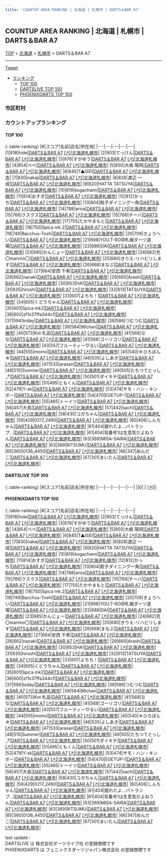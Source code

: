 ```yaml
---
title: 'COUNTUP AREA RANKING | 北海道 | 札幌市 | DARTS＆BAR A7'
---
```

## COUNTUP AREA RANKING | 北海道 | 札幌市 | DARTS＆BAR A7

[TOP](/darts/rank/) > [北海道](/darts/rank/北海道/) > [札幌市](/darts/rank/北海道/札幌市/) > DARTS＆BAR A7

___

<a href="https://twitter.com/share?ref_src=twsrc%5Etfw" data-text="COUNTUP AREA RANKING | 北海道札幌市DARTS＆BAR A7" class="twitter-share-button" data-hashtags="DARTSLIVE,PHOENIXDARTS,darts,ダーツ" data-show-count="false">Tweet</a>

* [ランキング](#カウントアップランキング)
    * [TOP 100](#top-100)
    * [DARTSLIVE TOP 100](#dartslive-top-100)
    * [PHOENIXDARTS TOP 100](#phoenixdarts-top-100)

### 市区町村

<ul>

</ul>

### カウントアップランキング

#### TOP 100



{:.table-ranking}
|#|スコア|名前|店名|所在地|
|---|---|---|---|---|
|1|918|<span class="rank-name-pd">hide</span>|<a href="/darts/rank/shops/85536.html">DARTS＆BAR A7</a> <a href="https://vs.phoenixdarts.com/jp/shop/shopDetailInfo/s_85536?s_seq=85536">[↗]</a>|<a href="/darts/rank/北海道/札幌市">北海道札幌市</a>|
|2|903|<span class="rank-name-pd">てっけん</span>|<a href="/darts/rank/shops/85536.html">DARTS＆BAR A7</a> <a href="https://vs.phoenixdarts.com/jp/shop/shopDetailInfo/s_85536?s_seq=85536">[↗]</a>|<a href="/darts/rank/北海道/札幌市">北海道札幌市</a>|
|3|876|<span class="rank-name-pd">すがゆう</span>|<a href="/darts/rank/shops/85536.html">DARTS＆BAR A7</a> <a href="https://vs.phoenixdarts.com/jp/shop/shopDetailInfo/s_85536?s_seq=85536">[↗]</a>|<a href="/darts/rank/北海道/札幌市">北海道札幌市</a>|
|4|854|<span class="rank-name-pd">べべ</span>|<a href="/darts/rank/shops/85536.html">DARTS＆BAR A7</a> <a href="https://vs.phoenixdarts.com/jp/shop/shopDetailInfo/s_85536?s_seq=85536">[↗]</a>|<a href="/darts/rank/北海道/札幌市">北海道札幌市</a>|
|5|850|<span class="rank-name-pd">大嶋 陽飛</span>|<a href="/darts/rank/shops/85536.html">DARTS＆BAR A7</a> <a href="https://vs.phoenixdarts.com/jp/shop/shopDetailInfo/s_85536?s_seq=85536">[↗]</a>|<a href="/darts/rank/北海道/札幌市">北海道札幌市</a>|
|6|845|<span class="rank-name-pd">T▲ISEI</span>|<a href="/darts/rank/shops/85536.html">DARTS＆BAR A7</a> <a href="https://vs.phoenixdarts.com/jp/shop/shopDetailInfo/s_85536?s_seq=85536">[↗]</a>|<a href="/darts/rank/北海道/札幌市">北海道札幌市</a>|
|7|830|<span class="rank-name-pd">nakaji</span>|<a href="/darts/rank/shops/85536.html">DARTS＆BAR A7</a> <a href="https://vs.phoenixdarts.com/jp/shop/shopDetailInfo/s_85536?s_seq=85536">[↗]</a>|<a href="/darts/rank/北海道/札幌市">北海道札幌市</a>|
|8|828|<span class="rank-name-pd">渡辺 一成</span>|<a href="/darts/rank/shops/85536.html">DARTS＆BAR A7</a> <a href="https://vs.phoenixdarts.com/jp/shop/shopDetailInfo/s_85536?s_seq=85536">[↗]</a>|<a href="/darts/rank/北海道/札幌市">北海道札幌市</a>|
|9|820|<span class="rank-name-pd">HATTA TATSUYA</span>|<a href="/darts/rank/shops/85536.html">DARTS＆BAR A7</a> <a href="https://vs.phoenixdarts.com/jp/shop/shopDetailInfo/s_85536?s_seq=85536">[↗]</a>|<a href="/darts/rank/北海道/札幌市">北海道札幌市</a>|
|10|819|<span class="rank-name-pd">kogachann</span>|<a href="/darts/rank/shops/85536.html">DARTS＆BAR A7</a> <a href="https://vs.phoenixdarts.com/jp/shop/shopDetailInfo/s_85536?s_seq=85536">[↗]</a>|<a href="/darts/rank/北海道/札幌市">北海道札幌市</a>|
|11|814|<span class="rank-name-pd">おすぎ</span>|<a href="/darts/rank/shops/85536.html">DARTS＆BAR A7</a> <a href="https://vs.phoenixdarts.com/jp/shop/shopDetailInfo/s_85536?s_seq=85536">[↗]</a>|<a href="/darts/rank/北海道/札幌市">北海道札幌市</a>|
|12|812|<span class="rank-name-pd">かっち</span>|<a href="/darts/rank/shops/85536.html">DARTS＆BAR A7</a> <a href="https://vs.phoenixdarts.com/jp/shop/shopDetailInfo/s_85536?s_seq=85536">[↗]</a>|<a href="/darts/rank/北海道/札幌市">北海道札幌市</a>|
|13|804|<span class="rank-name-pd">餃子ダイニング一角</span>|<a href="/darts/rank/shops/85536.html">DARTS＆BAR A7</a> <a href="https://vs.phoenixdarts.com/jp/shop/shopDetailInfo/s_85536?s_seq=85536">[↗]</a>|<a href="/darts/rank/北海道/札幌市">北海道札幌市</a>|
|14|788|<span class="rank-name-pd">arisa</span>|<a href="/darts/rank/shops/85536.html">DARTS＆BAR A7</a> <a href="https://vs.phoenixdarts.com/jp/shop/shopDetailInfo/s_85536?s_seq=85536">[↗]</a>|<a href="/darts/rank/北海道/札幌市">北海道札幌市</a>|
|15|766|<span class="rank-name-pd">クスクス</span>|<a href="/darts/rank/shops/85536.html">DARTS＆BAR A7</a> <a href="https://vs.phoenixdarts.com/jp/shop/shopDetailInfo/s_85536?s_seq=85536">[↗]</a>|<a href="/darts/rank/北海道/札幌市">北海道札幌市</a>|
|15|766|<span class="rank-name-pd">チーバ</span>|<a href="/darts/rank/shops/85536.html">DARTS＆BAR A7</a> <a href="https://vs.phoenixdarts.com/jp/shop/shopDetailInfo/s_85536?s_seq=85536">[↗]</a>|<a href="/darts/rank/北海道/札幌市">北海道札幌市</a>|
|17|755|<span class="rank-name-pd">たかやまもと</span>|<a href="/darts/rank/shops/85536.html">DARTS＆BAR A7</a> <a href="https://vs.phoenixdarts.com/jp/shop/shopDetailInfo/s_85536?s_seq=85536">[↗]</a>|<a href="/darts/rank/北海道/札幌市">北海道札幌市</a>|
|18|750|<span class="rank-name-pd">Spica mk.2</span>|<a href="/darts/rank/shops/85536.html">DARTS＆BAR A7</a> <a href="https://vs.phoenixdarts.com/jp/shop/shopDetailInfo/s_85536?s_seq=85536">[↗]</a>|<a href="/darts/rank/北海道/札幌市">北海道札幌市</a>|
|19|749|<span class="rank-name-pd">Bacchus-Toshi</span>|<a href="/darts/rank/shops/85536.html">DARTS＆BAR A7</a> <a href="https://vs.phoenixdarts.com/jp/shop/shopDetailInfo/s_85536?s_seq=85536">[↗]</a>|<a href="/darts/rank/北海道/札幌市">北海道札幌市</a>|
|20|709|<span class="rank-name-pd">きょうへい</span>|<a href="/darts/rank/shops/85536.html">DARTS＆BAR A7</a> <a href="https://vs.phoenixdarts.com/jp/shop/shopDetailInfo/s_85536?s_seq=85536">[↗]</a>|<a href="/darts/rank/北海道/札幌市">北海道札幌市</a>|
|21|698|<span class="rank-name-pd">YOU.T-RO@札幌ダーツ道場</span>|<a href="/darts/rank/shops/85536.html">DARTS＆BAR A7</a> <a href="https://vs.phoenixdarts.com/jp/shop/shopDetailInfo/s_85536?s_seq=85536">[↗]</a>|<a href="/darts/rank/北海道/札幌市">北海道札幌市</a>|
|22|688|<span class="rank-name-pd">DAI</span>|<a href="/darts/rank/shops/85536.html">DARTS＆BAR A7</a> <a href="https://vs.phoenixdarts.com/jp/shop/shopDetailInfo/s_85536?s_seq=85536">[↗]</a>|<a href="/darts/rank/北海道/札幌市">北海道札幌市</a>|
|23|685|<span class="rank-name-pd">かんじょー</span>|<a href="/darts/rank/shops/85536.html">DARTS＆BAR A7</a> <a href="https://vs.phoenixdarts.com/jp/shop/shopDetailInfo/s_85536?s_seq=85536">[↗]</a>|<a href="/darts/rank/北海道/札幌市">北海道札幌市</a>|
|24|682|<span class="rank-name-pd">充〇marimo〇</span>|<a href="/darts/rank/shops/85536.html">DARTS＆BAR A7</a> <a href="https://vs.phoenixdarts.com/jp/shop/shopDetailInfo/s_85536?s_seq=85536">[↗]</a>|<a href="/darts/rank/北海道/札幌市">北海道札幌市</a>|
|25|680|<span class="rank-name-pd">きりえ-リハビリします</span>|<a href="/darts/rank/shops/85536.html">DARTS＆BAR A7</a> <a href="https://vs.phoenixdarts.com/jp/shop/shopDetailInfo/s_85536?s_seq=85536">[↗]</a>|<a href="/darts/rank/北海道/札幌市">北海道札幌市</a>|
|26|668|<span class="rank-name-pd">まなぶ</span>|<a href="/darts/rank/shops/85536.html">DARTS＆BAR A7</a> <a href="https://vs.phoenixdarts.com/jp/shop/shopDetailInfo/s_85536?s_seq=85536">[↗]</a>|<a href="/darts/rank/北海道/札幌市">北海道札幌市</a>|
|27|664|<span class="rank-name-pd"><span class="pro-icon-pd"></span>安西 千希</span>|<a href="/darts/rank/shops/85536.html">DARTS＆BAR A7</a> <a href="https://vs.phoenixdarts.com/jp/shop/shopDetailInfo/s_85536?s_seq=85536">[↗]</a>|<a href="/darts/rank/北海道/札幌市">北海道札幌市</a>|
|28|662|<span class="rank-name-pd">naoaki</span>|<a href="/darts/rank/shops/85536.html">DARTS＆BAR A7</a> <a href="https://vs.phoenixdarts.com/jp/shop/shopDetailInfo/s_85536?s_seq=85536">[↗]</a>|<a href="/darts/rank/北海道/札幌市">北海道札幌市</a>|
|29|660|<span class="rank-name-pd">Arashi</span>|<a href="/darts/rank/shops/85536.html">DARTS＆BAR A7</a> <a href="https://vs.phoenixdarts.com/jp/shop/shopDetailInfo/s_85536?s_seq=85536">[↗]</a>|<a href="/darts/rank/北海道/札幌市">北海道札幌市</a>|
|30|653|<span class="rank-name-pd">HA!</span>|<a href="/darts/rank/shops/85536.html">DARTS＆BAR A7</a> <a href="https://vs.phoenixdarts.com/jp/shop/shopDetailInfo/s_85536?s_seq=85536">[↗]</a>|<a href="/darts/rank/北海道/札幌市">北海道札幌市</a>|
|31|635|<span class="rank-name-pd">hiroshi</span>|<a href="/darts/rank/shops/85536.html">DARTS＆BAR A7</a> <a href="https://vs.phoenixdarts.com/jp/shop/shopDetailInfo/s_85536?s_seq=85536">[↗]</a>|<a href="/darts/rank/北海道/札幌市">北海道札幌市</a>|
|32|613|<span class="rank-name-pd">TATSUYA</span>|<a href="/darts/rank/shops/85536.html">DARTS＆BAR A7</a> <a href="https://vs.phoenixdarts.com/jp/shop/shopDetailInfo/s_85536?s_seq=85536">[↗]</a>|<a href="/darts/rank/北海道/札幌市">北海道札幌市</a>|
|33|607|<span class="rank-name-pd">よちち！</span>|<a href="/darts/rank/shops/85536.html">DARTS＆BAR A7</a> <a href="https://vs.phoenixdarts.com/jp/shop/shopDetailInfo/s_85536?s_seq=85536">[↗]</a>|<a href="/darts/rank/北海道/札幌市">北海道札幌市</a>|
|34|605|<span class="rank-name-pd">くどうちゃん</span>|<a href="/darts/rank/shops/85536.html">DARTS＆BAR A7</a> <a href="https://vs.phoenixdarts.com/jp/shop/shopDetailInfo/s_85536?s_seq=85536">[↗]</a>|<a href="/darts/rank/北海道/札幌市">北海道札幌市</a>|
|35|601|<span class="rank-name-pd">Spica mk2</span>|<a href="/darts/rank/shops/85536.html">DARTS＆BAR A7</a> <a href="https://vs.phoenixdarts.com/jp/shop/shopDetailInfo/s_85536?s_seq=85536">[↗]</a>|<a href="/darts/rank/北海道/札幌市">北海道札幌市</a>|
|36|600|<span class="rank-name-pd">zf1x37ffa344cf</span>|<a href="/darts/rank/shops/85536.html">DARTS＆BAR A7</a> <a href="https://vs.phoenixdarts.com/jp/shop/shopDetailInfo/s_85536?s_seq=85536">[↗]</a>|<a href="/darts/rank/北海道/札幌市">北海道札幌市</a>|
|37|594|<span class="rank-name-pd">today</span>|<a href="/darts/rank/shops/85536.html">DARTS＆BAR A7</a> <a href="https://vs.phoenixdarts.com/jp/shop/shopDetailInfo/s_85536?s_seq=85536">[↗]</a>|<a href="/darts/rank/北海道/札幌市">北海道札幌市</a>|
|38|586|<span class="rank-name-pd">つむつむ</span>|<a href="/darts/rank/shops/85536.html">DARTS＆BAR A7</a> <a href="https://vs.phoenixdarts.com/jp/shop/shopDetailInfo/s_85536?s_seq=85536">[↗]</a>|<a href="/darts/rank/北海道/札幌市">北海道札幌市</a>|
|39|584|<span class="rank-name-pd">96chan</span>|<a href="/darts/rank/shops/85536.html">DARTS＆BAR A7</a> <a href="https://vs.phoenixdarts.com/jp/shop/shopDetailInfo/s_85536?s_seq=85536">[↗]</a>|<a href="/darts/rank/北海道/札幌市">北海道札幌市</a>|
|40|573|<span class="rank-name-pd">Kot 札函</span>|<a href="/darts/rank/shops/85536.html">DARTS＆BAR A7</a> <a href="https://vs.phoenixdarts.com/jp/shop/shopDetailInfo/s_85536?s_seq=85536">[↗]</a>|<a href="/darts/rank/北海道/札幌市">北海道札幌市</a>|
|41|568|<span class="rank-name-pd">なな</span>|<a href="/darts/rank/shops/85536.html">DARTS＆BAR A7</a> <a href="https://vs.phoenixdarts.com/jp/shop/shopDetailInfo/s_85536?s_seq=85536">[↗]</a>|<a href="/darts/rank/北海道/札幌市">北海道札幌市</a>|
|41|568|<span class="rank-name-pd">ゴーリゴリ</span>|<a href="/darts/rank/shops/85536.html">DARTS＆BAR A7</a> <a href="https://vs.phoenixdarts.com/jp/shop/shopDetailInfo/s_85536?s_seq=85536">[↗]</a>|<a href="/darts/rank/北海道/札幌市">北海道札幌市</a>|
|43|557|<span class="rank-name-pd">フルーティー♡るい</span>|<a href="/darts/rank/shops/85536.html">DARTS＆BAR A7</a> <a href="https://vs.phoenixdarts.com/jp/shop/shopDetailInfo/s_85536?s_seq=85536">[↗]</a>|<a href="/darts/rank/北海道/札幌市">北海道札幌市</a>|
|44|555|<span class="rank-name-pd">momo</span>|<a href="/darts/rank/shops/85536.html">DARTS＆BAR A7</a> <a href="https://vs.phoenixdarts.com/jp/shop/shopDetailInfo/s_85536?s_seq=85536">[↗]</a>|<a href="/darts/rank/北海道/札幌市">北海道札幌市</a>|
|45|540|<span class="rank-name-pd">☆ひろぽん☆</span>|<a href="/darts/rank/shops/85536.html">DARTS＆BAR A7</a> <a href="https://vs.phoenixdarts.com/jp/shop/shopDetailInfo/s_85536?s_seq=85536">[↗]</a>|<a href="/darts/rank/北海道/札幌市">北海道札幌市</a>|
|46|535|<span class="rank-name-pd">よしあき</span>|<a href="/darts/rank/shops/85536.html">DARTS＆BAR A7</a> <a href="https://vs.phoenixdarts.com/jp/shop/shopDetailInfo/s_85536?s_seq=85536">[↗]</a>|<a href="/darts/rank/北海道/札幌市">北海道札幌市</a>|
|47|533|<span class="rank-name-pd">arasan</span>|<a href="/darts/rank/shops/85536.html">DARTS＆BAR A7</a> <a href="https://vs.phoenixdarts.com/jp/shop/shopDetailInfo/s_85536?s_seq=85536">[↗]</a>|<a href="/darts/rank/北海道/札幌市">北海道札幌市</a>|
|48|515|<span class="rank-name-pd">Summer</span>|<a href="/darts/rank/shops/85536.html">DARTS＆BAR A7</a> <a href="https://vs.phoenixdarts.com/jp/shop/shopDetailInfo/s_85536?s_seq=85536">[↗]</a>|<a href="/darts/rank/北海道/札幌市">北海道札幌市</a>|
|49|505|<span class="rank-name-pd">たちつてとっし⤴</span>|<a href="/darts/rank/shops/85536.html">DARTS＆BAR A7</a> <a href="https://vs.phoenixdarts.com/jp/shop/shopDetailInfo/s_85536?s_seq=85536">[↗]</a>|<a href="/darts/rank/北海道/札幌市">北海道札幌市</a>|
|50|501|<span class="rank-name-pd">ダイキチ</span>|<a href="/darts/rank/shops/85536.html">DARTS＆BAR A7</a> <a href="https://vs.phoenixdarts.com/jp/shop/shopDetailInfo/s_85536?s_seq=85536">[↗]</a>|<a href="/darts/rank/北海道/札幌市">北海道札幌市</a>|
|51|495|<span class="rank-name-pd">ともくん</span>|<a href="/darts/rank/shops/85536.html">DARTS＆BAR A7</a> <a href="https://vs.phoenixdarts.com/jp/shop/shopDetailInfo/s_85536?s_seq=85536">[↗]</a>|<a href="/darts/rank/北海道/札幌市">北海道札幌市</a>|
|52|479|<span class="rank-name-pd">Y-sk</span>|<a href="/darts/rank/shops/85536.html">DARTS＆BAR A7</a> <a href="https://vs.phoenixdarts.com/jp/shop/shopDetailInfo/s_85536?s_seq=85536">[↗]</a>|<a href="/darts/rank/北海道/札幌市">北海道札幌市</a>|
|53|474|<span class="rank-name-pd">サモ・ハン・キンポー</span>|<a href="/darts/rank/shops/85536.html">DARTS＆BAR A7</a> <a href="https://vs.phoenixdarts.com/jp/shop/shopDetailInfo/s_85536?s_seq=85536">[↗]</a>|<a href="/darts/rank/北海道/札幌市">北海道札幌市</a>|
|54|470|<span class="rank-name-pd">EGETUP-!</span>|<a href="/darts/rank/shops/85536.html">DARTS＆BAR A7</a> <a href="https://vs.phoenixdarts.com/jp/shop/shopDetailInfo/s_85536?s_seq=85536">[↗]</a>|<a href="/darts/rank/北海道/札幌市">北海道札幌市</a>|
|55|465|<span class="rank-name-pd">トーイツ</span>|<a href="/darts/rank/shops/85536.html">DARTS＆BAR A7</a> <a href="https://vs.phoenixdarts.com/jp/shop/shopDetailInfo/s_85536?s_seq=85536">[↗]</a>|<a href="/darts/rank/北海道/札幌市">北海道札幌市</a>|
|56|457|<span class="rank-name-pd">大島</span>|<a href="/darts/rank/shops/85536.html">DARTS＆BAR A7</a> <a href="https://vs.phoenixdarts.com/jp/shop/shopDetailInfo/s_85536?s_seq=85536">[↗]</a>|<a href="/darts/rank/北海道/札幌市">北海道札幌市</a>|
|57|442|<span class="rank-name-pd">sachi</span>|<a href="/darts/rank/shops/85536.html">DARTS＆BAR A7</a> <a href="https://vs.phoenixdarts.com/jp/shop/shopDetailInfo/s_85536?s_seq=85536">[↗]</a>|<a href="/darts/rank/北海道/札幌市">北海道札幌市</a>|
|58|430|<span class="rank-name-pd">コガちゃん</span>|<a href="/darts/rank/shops/85536.html">DARTS＆BAR A7</a> <a href="https://vs.phoenixdarts.com/jp/shop/shopDetailInfo/s_85536?s_seq=85536">[↗]</a>|<a href="/darts/rank/北海道/札幌市">北海道札幌市</a>|
|59|429|<span class="rank-name-pd">0217_2490</span>|<a href="/darts/rank/shops/85536.html">DARTS＆BAR A7</a> <a href="https://vs.phoenixdarts.com/jp/shop/shopDetailInfo/s_85536?s_seq=85536">[↗]</a>|<a href="/darts/rank/北海道/札幌市">北海道札幌市</a>|
|60|406|<span class="rank-name-pd">しんちゃん</span>|<a href="/darts/rank/shops/85536.html">DARTS＆BAR A7</a> <a href="https://vs.phoenixdarts.com/jp/shop/shopDetailInfo/s_85536?s_seq=85536">[↗]</a>|<a href="/darts/rank/北海道/札幌市">北海道札幌市</a>|
|61|404|<span class="rank-name-pd">疲れたよ…パトランプ…</span>|<a href="/darts/rank/shops/85536.html">DARTS＆BAR A7</a> <a href="https://vs.phoenixdarts.com/jp/shop/shopDetailInfo/s_85536?s_seq=85536">[↗]</a>|<a href="/darts/rank/北海道/札幌市">北海道札幌市</a>|
|61|404|<span class="rank-name-pd">背番号1は生意気だよねうん</span>|<a href="/darts/rank/shops/85536.html">DARTS＆BAR A7</a> <a href="https://vs.phoenixdarts.com/jp/shop/shopDetailInfo/s_85536?s_seq=85536">[↗]</a>|<a href="/darts/rank/北海道/札幌市">北海道札幌市</a>|
|63|369|<span class="rank-name-pd">MISA-SAIRA</span>|<a href="/darts/rank/shops/85536.html">DARTS＆BAR A7</a> <a href="https://vs.phoenixdarts.com/jp/shop/shopDetailInfo/s_85536?s_seq=85536">[↗]</a>|<a href="/darts/rank/北海道/札幌市">北海道札幌市</a>|
|63|369|<span class="rank-name-pd">RITSUMU</span>|<a href="/darts/rank/shops/85536.html">DARTS＆BAR A7</a> <a href="https://vs.phoenixdarts.com/jp/shop/shopDetailInfo/s_85536?s_seq=85536">[↗]</a>|<a href="/darts/rank/北海道/札幌市">北海道札幌市</a>|
|65|360|<span class="rank-name-pd">0136_4450</span>|<a href="/darts/rank/shops/85536.html">DARTS＆BAR A7</a> <a href="https://vs.phoenixdarts.com/jp/shop/shopDetailInfo/s_85536?s_seq=85536">[↗]</a>|<a href="/darts/rank/北海道/札幌市">北海道札幌市</a>|
|66|347|<span class="rank-name-pd">めんだこ</span>|<a href="/darts/rank/shops/85536.html">DARTS＆BAR A7</a> <a href="https://vs.phoenixdarts.com/jp/shop/shopDetailInfo/s_85536?s_seq=85536">[↗]</a>|<a href="/darts/rank/北海道/札幌市">北海道札幌市</a>|
|67|301|<span class="rank-name-pd">まいたん</span>|<a href="/darts/rank/shops/85536.html">DARTS＆BAR A7</a> <a href="https://vs.phoenixdarts.com/jp/shop/shopDetailInfo/s_85536?s_seq=85536">[↗]</a>|<a href="/darts/rank/北海道/札幌市">北海道札幌市</a>|


#### DARTSLIVE TOP 100



{:.table-ranking}
|#|スコア|名前|店名|所在地|
|---|---|---|---|---|
||0|<span class="rank-name-dl"> </span>|<a href="/darts/rank/shops/.html"></a> <a href="">[↗]</a>|<a href="/darts/rank//"></a>|


#### PHOENIXDARTS TOP 100



{:.table-ranking}
|#|スコア|名前|店名|所在地|
|---|---|---|---|---|
|1|918|<span class="rank-name-pd">hide</span>|<a href="/darts/rank/shops/85536.html">DARTS＆BAR A7</a> <a href="https://vs.phoenixdarts.com/jp/shop/shopDetailInfo/s_85536?s_seq=85536">[↗]</a>|<a href="/darts/rank/北海道/札幌市">北海道札幌市</a>|
|2|903|<span class="rank-name-pd">てっけん</span>|<a href="/darts/rank/shops/85536.html">DARTS＆BAR A7</a> <a href="https://vs.phoenixdarts.com/jp/shop/shopDetailInfo/s_85536?s_seq=85536">[↗]</a>|<a href="/darts/rank/北海道/札幌市">北海道札幌市</a>|
|3|876|<span class="rank-name-pd">すがゆう</span>|<a href="/darts/rank/shops/85536.html">DARTS＆BAR A7</a> <a href="https://vs.phoenixdarts.com/jp/shop/shopDetailInfo/s_85536?s_seq=85536">[↗]</a>|<a href="/darts/rank/北海道/札幌市">北海道札幌市</a>|
|4|854|<span class="rank-name-pd">べべ</span>|<a href="/darts/rank/shops/85536.html">DARTS＆BAR A7</a> <a href="https://vs.phoenixdarts.com/jp/shop/shopDetailInfo/s_85536?s_seq=85536">[↗]</a>|<a href="/darts/rank/北海道/札幌市">北海道札幌市</a>|
|5|850|<span class="rank-name-pd">大嶋 陽飛</span>|<a href="/darts/rank/shops/85536.html">DARTS＆BAR A7</a> <a href="https://vs.phoenixdarts.com/jp/shop/shopDetailInfo/s_85536?s_seq=85536">[↗]</a>|<a href="/darts/rank/北海道/札幌市">北海道札幌市</a>|
|6|845|<span class="rank-name-pd">T▲ISEI</span>|<a href="/darts/rank/shops/85536.html">DARTS＆BAR A7</a> <a href="https://vs.phoenixdarts.com/jp/shop/shopDetailInfo/s_85536?s_seq=85536">[↗]</a>|<a href="/darts/rank/北海道/札幌市">北海道札幌市</a>|
|7|830|<span class="rank-name-pd">nakaji</span>|<a href="/darts/rank/shops/85536.html">DARTS＆BAR A7</a> <a href="https://vs.phoenixdarts.com/jp/shop/shopDetailInfo/s_85536?s_seq=85536">[↗]</a>|<a href="/darts/rank/北海道/札幌市">北海道札幌市</a>|
|8|828|<span class="rank-name-pd">渡辺 一成</span>|<a href="/darts/rank/shops/85536.html">DARTS＆BAR A7</a> <a href="https://vs.phoenixdarts.com/jp/shop/shopDetailInfo/s_85536?s_seq=85536">[↗]</a>|<a href="/darts/rank/北海道/札幌市">北海道札幌市</a>|
|9|820|<span class="rank-name-pd">HATTA TATSUYA</span>|<a href="/darts/rank/shops/85536.html">DARTS＆BAR A7</a> <a href="https://vs.phoenixdarts.com/jp/shop/shopDetailInfo/s_85536?s_seq=85536">[↗]</a>|<a href="/darts/rank/北海道/札幌市">北海道札幌市</a>|
|10|819|<span class="rank-name-pd">kogachann</span>|<a href="/darts/rank/shops/85536.html">DARTS＆BAR A7</a> <a href="https://vs.phoenixdarts.com/jp/shop/shopDetailInfo/s_85536?s_seq=85536">[↗]</a>|<a href="/darts/rank/北海道/札幌市">北海道札幌市</a>|
|11|814|<span class="rank-name-pd">おすぎ</span>|<a href="/darts/rank/shops/85536.html">DARTS＆BAR A7</a> <a href="https://vs.phoenixdarts.com/jp/shop/shopDetailInfo/s_85536?s_seq=85536">[↗]</a>|<a href="/darts/rank/北海道/札幌市">北海道札幌市</a>|
|12|812|<span class="rank-name-pd">かっち</span>|<a href="/darts/rank/shops/85536.html">DARTS＆BAR A7</a> <a href="https://vs.phoenixdarts.com/jp/shop/shopDetailInfo/s_85536?s_seq=85536">[↗]</a>|<a href="/darts/rank/北海道/札幌市">北海道札幌市</a>|
|13|804|<span class="rank-name-pd">餃子ダイニング一角</span>|<a href="/darts/rank/shops/85536.html">DARTS＆BAR A7</a> <a href="https://vs.phoenixdarts.com/jp/shop/shopDetailInfo/s_85536?s_seq=85536">[↗]</a>|<a href="/darts/rank/北海道/札幌市">北海道札幌市</a>|
|14|788|<span class="rank-name-pd">arisa</span>|<a href="/darts/rank/shops/85536.html">DARTS＆BAR A7</a> <a href="https://vs.phoenixdarts.com/jp/shop/shopDetailInfo/s_85536?s_seq=85536">[↗]</a>|<a href="/darts/rank/北海道/札幌市">北海道札幌市</a>|
|15|766|<span class="rank-name-pd">クスクス</span>|<a href="/darts/rank/shops/85536.html">DARTS＆BAR A7</a> <a href="https://vs.phoenixdarts.com/jp/shop/shopDetailInfo/s_85536?s_seq=85536">[↗]</a>|<a href="/darts/rank/北海道/札幌市">北海道札幌市</a>|
|15|766|<span class="rank-name-pd">チーバ</span>|<a href="/darts/rank/shops/85536.html">DARTS＆BAR A7</a> <a href="https://vs.phoenixdarts.com/jp/shop/shopDetailInfo/s_85536?s_seq=85536">[↗]</a>|<a href="/darts/rank/北海道/札幌市">北海道札幌市</a>|
|17|755|<span class="rank-name-pd">たかやまもと</span>|<a href="/darts/rank/shops/85536.html">DARTS＆BAR A7</a> <a href="https://vs.phoenixdarts.com/jp/shop/shopDetailInfo/s_85536?s_seq=85536">[↗]</a>|<a href="/darts/rank/北海道/札幌市">北海道札幌市</a>|
|18|750|<span class="rank-name-pd">Spica mk.2</span>|<a href="/darts/rank/shops/85536.html">DARTS＆BAR A7</a> <a href="https://vs.phoenixdarts.com/jp/shop/shopDetailInfo/s_85536?s_seq=85536">[↗]</a>|<a href="/darts/rank/北海道/札幌市">北海道札幌市</a>|
|19|749|<span class="rank-name-pd">Bacchus-Toshi</span>|<a href="/darts/rank/shops/85536.html">DARTS＆BAR A7</a> <a href="https://vs.phoenixdarts.com/jp/shop/shopDetailInfo/s_85536?s_seq=85536">[↗]</a>|<a href="/darts/rank/北海道/札幌市">北海道札幌市</a>|
|20|709|<span class="rank-name-pd">きょうへい</span>|<a href="/darts/rank/shops/85536.html">DARTS＆BAR A7</a> <a href="https://vs.phoenixdarts.com/jp/shop/shopDetailInfo/s_85536?s_seq=85536">[↗]</a>|<a href="/darts/rank/北海道/札幌市">北海道札幌市</a>|
|21|698|<span class="rank-name-pd">YOU.T-RO@札幌ダーツ道場</span>|<a href="/darts/rank/shops/85536.html">DARTS＆BAR A7</a> <a href="https://vs.phoenixdarts.com/jp/shop/shopDetailInfo/s_85536?s_seq=85536">[↗]</a>|<a href="/darts/rank/北海道/札幌市">北海道札幌市</a>|
|22|688|<span class="rank-name-pd">DAI</span>|<a href="/darts/rank/shops/85536.html">DARTS＆BAR A7</a> <a href="https://vs.phoenixdarts.com/jp/shop/shopDetailInfo/s_85536?s_seq=85536">[↗]</a>|<a href="/darts/rank/北海道/札幌市">北海道札幌市</a>|
|23|685|<span class="rank-name-pd">かんじょー</span>|<a href="/darts/rank/shops/85536.html">DARTS＆BAR A7</a> <a href="https://vs.phoenixdarts.com/jp/shop/shopDetailInfo/s_85536?s_seq=85536">[↗]</a>|<a href="/darts/rank/北海道/札幌市">北海道札幌市</a>|
|24|682|<span class="rank-name-pd">充〇marimo〇</span>|<a href="/darts/rank/shops/85536.html">DARTS＆BAR A7</a> <a href="https://vs.phoenixdarts.com/jp/shop/shopDetailInfo/s_85536?s_seq=85536">[↗]</a>|<a href="/darts/rank/北海道/札幌市">北海道札幌市</a>|
|25|680|<span class="rank-name-pd">きりえ-リハビリします</span>|<a href="/darts/rank/shops/85536.html">DARTS＆BAR A7</a> <a href="https://vs.phoenixdarts.com/jp/shop/shopDetailInfo/s_85536?s_seq=85536">[↗]</a>|<a href="/darts/rank/北海道/札幌市">北海道札幌市</a>|
|26|668|<span class="rank-name-pd">まなぶ</span>|<a href="/darts/rank/shops/85536.html">DARTS＆BAR A7</a> <a href="https://vs.phoenixdarts.com/jp/shop/shopDetailInfo/s_85536?s_seq=85536">[↗]</a>|<a href="/darts/rank/北海道/札幌市">北海道札幌市</a>|
|27|664|<span class="rank-name-pd"><span class="pro-icon-pd"></span>安西 千希</span>|<a href="/darts/rank/shops/85536.html">DARTS＆BAR A7</a> <a href="https://vs.phoenixdarts.com/jp/shop/shopDetailInfo/s_85536?s_seq=85536">[↗]</a>|<a href="/darts/rank/北海道/札幌市">北海道札幌市</a>|
|28|662|<span class="rank-name-pd">naoaki</span>|<a href="/darts/rank/shops/85536.html">DARTS＆BAR A7</a> <a href="https://vs.phoenixdarts.com/jp/shop/shopDetailInfo/s_85536?s_seq=85536">[↗]</a>|<a href="/darts/rank/北海道/札幌市">北海道札幌市</a>|
|29|660|<span class="rank-name-pd">Arashi</span>|<a href="/darts/rank/shops/85536.html">DARTS＆BAR A7</a> <a href="https://vs.phoenixdarts.com/jp/shop/shopDetailInfo/s_85536?s_seq=85536">[↗]</a>|<a href="/darts/rank/北海道/札幌市">北海道札幌市</a>|
|30|653|<span class="rank-name-pd">HA!</span>|<a href="/darts/rank/shops/85536.html">DARTS＆BAR A7</a> <a href="https://vs.phoenixdarts.com/jp/shop/shopDetailInfo/s_85536?s_seq=85536">[↗]</a>|<a href="/darts/rank/北海道/札幌市">北海道札幌市</a>|
|31|635|<span class="rank-name-pd">hiroshi</span>|<a href="/darts/rank/shops/85536.html">DARTS＆BAR A7</a> <a href="https://vs.phoenixdarts.com/jp/shop/shopDetailInfo/s_85536?s_seq=85536">[↗]</a>|<a href="/darts/rank/北海道/札幌市">北海道札幌市</a>|
|32|613|<span class="rank-name-pd">TATSUYA</span>|<a href="/darts/rank/shops/85536.html">DARTS＆BAR A7</a> <a href="https://vs.phoenixdarts.com/jp/shop/shopDetailInfo/s_85536?s_seq=85536">[↗]</a>|<a href="/darts/rank/北海道/札幌市">北海道札幌市</a>|
|33|607|<span class="rank-name-pd">よちち！</span>|<a href="/darts/rank/shops/85536.html">DARTS＆BAR A7</a> <a href="https://vs.phoenixdarts.com/jp/shop/shopDetailInfo/s_85536?s_seq=85536">[↗]</a>|<a href="/darts/rank/北海道/札幌市">北海道札幌市</a>|
|34|605|<span class="rank-name-pd">くどうちゃん</span>|<a href="/darts/rank/shops/85536.html">DARTS＆BAR A7</a> <a href="https://vs.phoenixdarts.com/jp/shop/shopDetailInfo/s_85536?s_seq=85536">[↗]</a>|<a href="/darts/rank/北海道/札幌市">北海道札幌市</a>|
|35|601|<span class="rank-name-pd">Spica mk2</span>|<a href="/darts/rank/shops/85536.html">DARTS＆BAR A7</a> <a href="https://vs.phoenixdarts.com/jp/shop/shopDetailInfo/s_85536?s_seq=85536">[↗]</a>|<a href="/darts/rank/北海道/札幌市">北海道札幌市</a>|
|36|600|<span class="rank-name-pd">zf1x37ffa344cf</span>|<a href="/darts/rank/shops/85536.html">DARTS＆BAR A7</a> <a href="https://vs.phoenixdarts.com/jp/shop/shopDetailInfo/s_85536?s_seq=85536">[↗]</a>|<a href="/darts/rank/北海道/札幌市">北海道札幌市</a>|
|37|594|<span class="rank-name-pd">today</span>|<a href="/darts/rank/shops/85536.html">DARTS＆BAR A7</a> <a href="https://vs.phoenixdarts.com/jp/shop/shopDetailInfo/s_85536?s_seq=85536">[↗]</a>|<a href="/darts/rank/北海道/札幌市">北海道札幌市</a>|
|38|586|<span class="rank-name-pd">つむつむ</span>|<a href="/darts/rank/shops/85536.html">DARTS＆BAR A7</a> <a href="https://vs.phoenixdarts.com/jp/shop/shopDetailInfo/s_85536?s_seq=85536">[↗]</a>|<a href="/darts/rank/北海道/札幌市">北海道札幌市</a>|
|39|584|<span class="rank-name-pd">96chan</span>|<a href="/darts/rank/shops/85536.html">DARTS＆BAR A7</a> <a href="https://vs.phoenixdarts.com/jp/shop/shopDetailInfo/s_85536?s_seq=85536">[↗]</a>|<a href="/darts/rank/北海道/札幌市">北海道札幌市</a>|
|40|573|<span class="rank-name-pd">Kot 札函</span>|<a href="/darts/rank/shops/85536.html">DARTS＆BAR A7</a> <a href="https://vs.phoenixdarts.com/jp/shop/shopDetailInfo/s_85536?s_seq=85536">[↗]</a>|<a href="/darts/rank/北海道/札幌市">北海道札幌市</a>|
|41|568|<span class="rank-name-pd">なな</span>|<a href="/darts/rank/shops/85536.html">DARTS＆BAR A7</a> <a href="https://vs.phoenixdarts.com/jp/shop/shopDetailInfo/s_85536?s_seq=85536">[↗]</a>|<a href="/darts/rank/北海道/札幌市">北海道札幌市</a>|
|41|568|<span class="rank-name-pd">ゴーリゴリ</span>|<a href="/darts/rank/shops/85536.html">DARTS＆BAR A7</a> <a href="https://vs.phoenixdarts.com/jp/shop/shopDetailInfo/s_85536?s_seq=85536">[↗]</a>|<a href="/darts/rank/北海道/札幌市">北海道札幌市</a>|
|43|557|<span class="rank-name-pd">フルーティー♡るい</span>|<a href="/darts/rank/shops/85536.html">DARTS＆BAR A7</a> <a href="https://vs.phoenixdarts.com/jp/shop/shopDetailInfo/s_85536?s_seq=85536">[↗]</a>|<a href="/darts/rank/北海道/札幌市">北海道札幌市</a>|
|44|555|<span class="rank-name-pd">momo</span>|<a href="/darts/rank/shops/85536.html">DARTS＆BAR A7</a> <a href="https://vs.phoenixdarts.com/jp/shop/shopDetailInfo/s_85536?s_seq=85536">[↗]</a>|<a href="/darts/rank/北海道/札幌市">北海道札幌市</a>|
|45|540|<span class="rank-name-pd">☆ひろぽん☆</span>|<a href="/darts/rank/shops/85536.html">DARTS＆BAR A7</a> <a href="https://vs.phoenixdarts.com/jp/shop/shopDetailInfo/s_85536?s_seq=85536">[↗]</a>|<a href="/darts/rank/北海道/札幌市">北海道札幌市</a>|
|46|535|<span class="rank-name-pd">よしあき</span>|<a href="/darts/rank/shops/85536.html">DARTS＆BAR A7</a> <a href="https://vs.phoenixdarts.com/jp/shop/shopDetailInfo/s_85536?s_seq=85536">[↗]</a>|<a href="/darts/rank/北海道/札幌市">北海道札幌市</a>|
|47|533|<span class="rank-name-pd">arasan</span>|<a href="/darts/rank/shops/85536.html">DARTS＆BAR A7</a> <a href="https://vs.phoenixdarts.com/jp/shop/shopDetailInfo/s_85536?s_seq=85536">[↗]</a>|<a href="/darts/rank/北海道/札幌市">北海道札幌市</a>|
|48|515|<span class="rank-name-pd">Summer</span>|<a href="/darts/rank/shops/85536.html">DARTS＆BAR A7</a> <a href="https://vs.phoenixdarts.com/jp/shop/shopDetailInfo/s_85536?s_seq=85536">[↗]</a>|<a href="/darts/rank/北海道/札幌市">北海道札幌市</a>|
|49|505|<span class="rank-name-pd">たちつてとっし⤴</span>|<a href="/darts/rank/shops/85536.html">DARTS＆BAR A7</a> <a href="https://vs.phoenixdarts.com/jp/shop/shopDetailInfo/s_85536?s_seq=85536">[↗]</a>|<a href="/darts/rank/北海道/札幌市">北海道札幌市</a>|
|50|501|<span class="rank-name-pd">ダイキチ</span>|<a href="/darts/rank/shops/85536.html">DARTS＆BAR A7</a> <a href="https://vs.phoenixdarts.com/jp/shop/shopDetailInfo/s_85536?s_seq=85536">[↗]</a>|<a href="/darts/rank/北海道/札幌市">北海道札幌市</a>|
|51|495|<span class="rank-name-pd">ともくん</span>|<a href="/darts/rank/shops/85536.html">DARTS＆BAR A7</a> <a href="https://vs.phoenixdarts.com/jp/shop/shopDetailInfo/s_85536?s_seq=85536">[↗]</a>|<a href="/darts/rank/北海道/札幌市">北海道札幌市</a>|
|52|479|<span class="rank-name-pd">Y-sk</span>|<a href="/darts/rank/shops/85536.html">DARTS＆BAR A7</a> <a href="https://vs.phoenixdarts.com/jp/shop/shopDetailInfo/s_85536?s_seq=85536">[↗]</a>|<a href="/darts/rank/北海道/札幌市">北海道札幌市</a>|
|53|474|<span class="rank-name-pd">サモ・ハン・キンポー</span>|<a href="/darts/rank/shops/85536.html">DARTS＆BAR A7</a> <a href="https://vs.phoenixdarts.com/jp/shop/shopDetailInfo/s_85536?s_seq=85536">[↗]</a>|<a href="/darts/rank/北海道/札幌市">北海道札幌市</a>|
|54|470|<span class="rank-name-pd">EGETUP-!</span>|<a href="/darts/rank/shops/85536.html">DARTS＆BAR A7</a> <a href="https://vs.phoenixdarts.com/jp/shop/shopDetailInfo/s_85536?s_seq=85536">[↗]</a>|<a href="/darts/rank/北海道/札幌市">北海道札幌市</a>|
|55|465|<span class="rank-name-pd">トーイツ</span>|<a href="/darts/rank/shops/85536.html">DARTS＆BAR A7</a> <a href="https://vs.phoenixdarts.com/jp/shop/shopDetailInfo/s_85536?s_seq=85536">[↗]</a>|<a href="/darts/rank/北海道/札幌市">北海道札幌市</a>|
|56|457|<span class="rank-name-pd">大島</span>|<a href="/darts/rank/shops/85536.html">DARTS＆BAR A7</a> <a href="https://vs.phoenixdarts.com/jp/shop/shopDetailInfo/s_85536?s_seq=85536">[↗]</a>|<a href="/darts/rank/北海道/札幌市">北海道札幌市</a>|
|57|442|<span class="rank-name-pd">sachi</span>|<a href="/darts/rank/shops/85536.html">DARTS＆BAR A7</a> <a href="https://vs.phoenixdarts.com/jp/shop/shopDetailInfo/s_85536?s_seq=85536">[↗]</a>|<a href="/darts/rank/北海道/札幌市">北海道札幌市</a>|
|58|430|<span class="rank-name-pd">コガちゃん</span>|<a href="/darts/rank/shops/85536.html">DARTS＆BAR A7</a> <a href="https://vs.phoenixdarts.com/jp/shop/shopDetailInfo/s_85536?s_seq=85536">[↗]</a>|<a href="/darts/rank/北海道/札幌市">北海道札幌市</a>|
|59|429|<span class="rank-name-pd">0217_2490</span>|<a href="/darts/rank/shops/85536.html">DARTS＆BAR A7</a> <a href="https://vs.phoenixdarts.com/jp/shop/shopDetailInfo/s_85536?s_seq=85536">[↗]</a>|<a href="/darts/rank/北海道/札幌市">北海道札幌市</a>|
|60|406|<span class="rank-name-pd">しんちゃん</span>|<a href="/darts/rank/shops/85536.html">DARTS＆BAR A7</a> <a href="https://vs.phoenixdarts.com/jp/shop/shopDetailInfo/s_85536?s_seq=85536">[↗]</a>|<a href="/darts/rank/北海道/札幌市">北海道札幌市</a>|
|61|404|<span class="rank-name-pd">疲れたよ…パトランプ…</span>|<a href="/darts/rank/shops/85536.html">DARTS＆BAR A7</a> <a href="https://vs.phoenixdarts.com/jp/shop/shopDetailInfo/s_85536?s_seq=85536">[↗]</a>|<a href="/darts/rank/北海道/札幌市">北海道札幌市</a>|
|61|404|<span class="rank-name-pd">背番号1は生意気だよねうん</span>|<a href="/darts/rank/shops/85536.html">DARTS＆BAR A7</a> <a href="https://vs.phoenixdarts.com/jp/shop/shopDetailInfo/s_85536?s_seq=85536">[↗]</a>|<a href="/darts/rank/北海道/札幌市">北海道札幌市</a>|
|63|369|<span class="rank-name-pd">MISA-SAIRA</span>|<a href="/darts/rank/shops/85536.html">DARTS＆BAR A7</a> <a href="https://vs.phoenixdarts.com/jp/shop/shopDetailInfo/s_85536?s_seq=85536">[↗]</a>|<a href="/darts/rank/北海道/札幌市">北海道札幌市</a>|
|63|369|<span class="rank-name-pd">RITSUMU</span>|<a href="/darts/rank/shops/85536.html">DARTS＆BAR A7</a> <a href="https://vs.phoenixdarts.com/jp/shop/shopDetailInfo/s_85536?s_seq=85536">[↗]</a>|<a href="/darts/rank/北海道/札幌市">北海道札幌市</a>|
|65|360|<span class="rank-name-pd">0136_4450</span>|<a href="/darts/rank/shops/85536.html">DARTS＆BAR A7</a> <a href="https://vs.phoenixdarts.com/jp/shop/shopDetailInfo/s_85536?s_seq=85536">[↗]</a>|<a href="/darts/rank/北海道/札幌市">北海道札幌市</a>|
|66|347|<span class="rank-name-pd">めんだこ</span>|<a href="/darts/rank/shops/85536.html">DARTS＆BAR A7</a> <a href="https://vs.phoenixdarts.com/jp/shop/shopDetailInfo/s_85536?s_seq=85536">[↗]</a>|<a href="/darts/rank/北海道/札幌市">北海道札幌市</a>|
|67|301|<span class="rank-name-pd">まいたん</span>|<a href="/darts/rank/shops/85536.html">DARTS＆BAR A7</a> <a href="https://vs.phoenixdarts.com/jp/shop/shopDetailInfo/s_85536?s_seq=85536">[↗]</a>|<a href="/darts/rank/北海道/札幌市">北海道札幌市</a>|


<div class="footer border-top border-gray-light mt-5 pt-3 text-right text-gray">
    last update : <span style="font-weight: italic" id="foot_last_modified"></span><br />
    DARTSLIVE は 株式会社ダーツライブ社 の登録商標です<br />
    PHOENIXDARTS は フェニックスダーツジャパン株式会社 の登録商標です<br />
</div>

<script src="https://cdnjs.cloudflare.com/ajax/libs/jquery.tablesorter/2.31.3/js/jquery.tablesorter.min.js" integrity="sha512-qzgd5cYSZcosqpzpn7zF2ZId8f/8CHmFKZ8j7mU4OUXTNRd5g+ZHBPsgKEwoqxCtdQvExE5LprwwPAgoicguNg==" crossorigin="anonymous" referrerpolicy="no-referrer"></script>
<link rel="stylesheet" href="https://cdnjs.cloudflare.com/ajax/libs/jquery.tablesorter/2.31.3/css/theme.default.min.css" integrity="sha512-wghhOJkjQX0Lh3NSWvNKeZ0ZpNn+SPVXX1Qyc9OCaogADktxrBiBdKGDoqVUOyhStvMBmJQ8ZdMHiR3wuEq8+w==" crossorigin="anonymous" referrerpolicy="no-referrer" />
<script>
$(function() {
    $(".table-ranking").tablesorter({sortList:[[0, 0]]});
    $("#foot_last_modified").text(formatDate(new Date(document.lastModified), 'yyyy-MM-dd HH:mm:ss'));
});
</script>

<script async src="https://platform.twitter.com/widgets.js" charset="utf-8"></script>